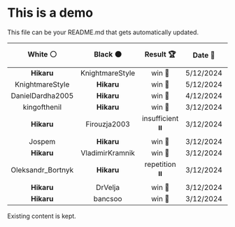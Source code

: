 # This is a demo

This file can be your README.md that gets automatically updated.

<!--START_SECTION:chessStats-->
<!-- Automatically generated with https://github.com/Balastrong/chess-stats-action -->

| White ⚪ | Black ⚫ | Result 🏆 | Date 📅 | Position 🗺️ |
|:---:|:---:|:---:|:---:|:---:|
| **Hikaru** | KnightmareStyle | win 🥇 | 5/12/2024 | <a href="http://www.ee.unb.ca/cgi-bin/tervo/fen.pl?select=2r3k1/6p1/2P2pP1/4b3/5N1P/8/6B1/5R1K b - -">Link</a> |
| KnightmareStyle | **Hikaru** | win 🥇 | 5/12/2024 | <a href="http://www.ee.unb.ca/cgi-bin/tervo/fen.pl?select=4r1k1/p4pb1/6pp/1p1q4/1P1p4/1NrP2P1/1Q2PPKP/2R2R2 w - -">Link</a> |
| DanielDardha2005 | **Hikaru** | win 🥇 | 4/12/2024 | <a href="http://www.ee.unb.ca/cgi-bin/tervo/fen.pl?select=1kn5/1b6/6p1/2QPp3/2P1Pp2/K1q2P2/R6r/5B2 w - -">Link</a> |
| kingofthenil | **Hikaru** | win 🥇 | 3/12/2024 | <a href="http://www.ee.unb.ca/cgi-bin/tervo/fen.pl?select=8/7p/2P2k2/4N1p1/3K2br/8/8/8 w - -">Link</a> |
| **Hikaru** | Firouzja2003 | insufficient ⏸️ | 3/12/2024 | <a href="http://www.ee.unb.ca/cgi-bin/tervo/fen.pl?select=8/8/8/4k3/8/6K1/8/8 b - -">Link</a> |
| Jospem | **Hikaru** | win 🥇 | 3/12/2024 | <a href="http://www.ee.unb.ca/cgi-bin/tervo/fen.pl?select=8/2k5/8/4p1p1/5pP1/r4P2/5K2/8 w - -">Link</a> |
| **Hikaru** | VladimirKramnik | win 🥇 | 3/12/2024 | <a href="http://www.ee.unb.ca/cgi-bin/tervo/fen.pl?select=8/5n2/1R6/7k/4PK2/8/8/8 b - -">Link</a> |
| Oleksandr_Bortnyk | **Hikaru** | repetition ⏸️ | 3/12/2024 | <a href="http://www.ee.unb.ca/cgi-bin/tervo/fen.pl?select=8/6k1/r2KP1P1/8/8/8/6R1/8 w - -">Link</a> |
| **Hikaru** | DrVelja | win 🥇 | 3/12/2024 | <a href="http://www.ee.unb.ca/cgi-bin/tervo/fen.pl?select=8/k5q1/1p1p4/1P6/2Pp1P1p/P2P2rP/4Q1RK/4B3 b - -">Link</a> |
| **Hikaru** | bancsoo | win 🥇 | 3/12/2024 | <a href="http://www.ee.unb.ca/cgi-bin/tervo/fen.pl?select=7k/1p4bb/1np1q2p/7P/1P1B2P1/3P4/2P2QB1/5RK1 b - -">Link</a> |

<!--END_SECTION:chessStats-->

Existing content is kept.
